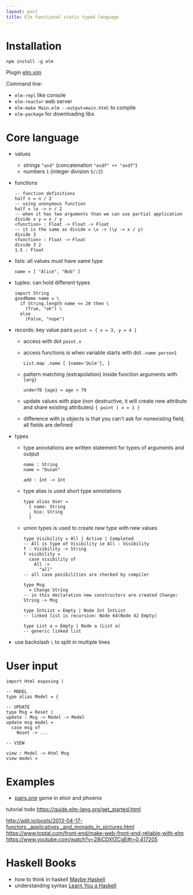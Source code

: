 ```yaml
---
layout: post
title: Elm functional static typed language
---
```


# Installation

~~~
npm install -g elm
~~~

Plugin [elm.vim](https://github.com/lambdatoast/elm.vim)

Command line:

* `elm-repl` like console
* `elm-reactor` web server
* `elm-make Main.elm --output=main.html` to compile
* `elm-package` for downloading libs

# Core language

* values
  * strings `"asd"` (concatenation `"asdf" ++ "asdf"`)
  * numbers `1` (integer division `5//2`)
* functions

  ~~~
  -- function definitions
  half n = n / 2
  -- using unonymous function
  half = \n -> n / 2
  -- when it has two arguments than we can use partial application
  divide x y = x / y
  <function> : Float -> Float -> Float
  -- it is the same as divide = \x -> (\y -> x / y)
  divide 3
  <function> : Float -> Float
  divide 3 2
  1.5 : Float
  ~~~

* lists: all values must have same type

  ~~~
  name = [ "Alice", "Bob" ]
  ~~~

* tuples: can hold different types

  ~~~
  import String
  goodName name = \
    if String.length name <= 20 then \
      (True, "ok") \
    else
      (False, "nope")
  ~~~

* records: key value pairs `point = { x = 3, y = 4 }`
  * access with dot `point.x`
  * access functions is when variable starts with dot `.name person1`

    ~~~
    List.map .name [ {name='Dule'}, ]
    ~~~

  * pattern matching (extrapolation) inside function arguments with `{arg}`

    ~~~
    under70 {age} = age < 70
    ~~~

  * update values with pipe (non destructive, it will create new attribute and
  share existing attributes) `{ point | x = 1 }`
  * difference with js objects is that you can't ask for nonexisting field, all
    fields are defined
* types
  * type annotations are written statement for types of arguments and output

    ~~~
    name : String
    name = "Dusan"

    add : Int -> Int
    ~~~

  * type alias is used short type annotations

    ~~~
    type alias User =
      { name: String
      , bio: String
      }
    ~~~

  * union types is used to create new type with new values

    ~~~
    type Visibility = All | Active | Completed
    -- All is type of Visibility ie All : Visibility
    f : Visibility -> String
    f visibility =
      case visibility of
        All ->
          "all"
    -- all case posibilities are checked by compiler

    type Msg
      = Change String
    -- in this declaration new constructors are created Change: String -> Msg

    type IntList = Empty | Node Int IntList
    -- linked list is recursive: Node 64(Node 42 Empty)

    type List a = Empty | Node a (List a)
    -- generic linked list
    ~~~


* use backslash `\` to split in multiple lines

# User input

~~~
import Html exposing (

-- MODEL
type alias Model = {

-- UPDATE
type Msg = Reset |
update : Msg -> Model -> Model
update msg model =
  case msg of
    Reset -> ...

-- VIEW

view : Model -> Html Msg
view model =
~~~

# Examples

* [pairs.one](https://github.com/mxgrn/pairs.one) game in elixir and phoenix


tutorial todo <https://guide.elm-lang.org/get_started.html>

http://adit.io/posts/2013-04-17-functors,_applicatives,_and_monads_in_pictures.html
<https://www.toptal.com/front-end/make-web-front-end-reliable-with-elm>
https://www.youtube.com/watch?v=28jCDXfZCgE#t=0.417205

# Haskell Books

* how to think in haskell [Maybe Haskell](https://gumroad.com/l/maybe-haskell)
* understanding syntax [Learn You a Haskell](http://learnyouahaskell.com/)
